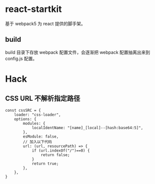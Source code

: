 # react-startkit
基于 webpack5 为 react 提供的脚手架。

## build
build 目录下存放 webpack 配置文件，会逐渐把 webpack 配置抽离出来到 config.js 配置。

# Hack
## CSS URL 不解析指定路径
```
const cssSRC = {
    loader: "css-loader",
    options: {
        modules: {
            localIdentName: "[name]_[local]--[hash:base64:5]",
        },
        esModule: false,
        // 加入以下代码
        url: (url, resourcePath) => {
            if (url.indexOf("/")==0) {
                return false;
            }
            return true;
        },
    },
}
```